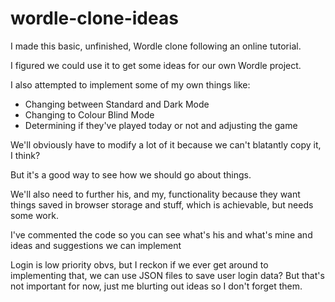 # wordle-clone-ideas

I made this basic, unfinished, Wordle clone following an online tutorial.

I figured we could use it to get some ideas for our own Wordle project.

I also attempted to implement some of my own things like:
- Changing between Standard and Dark Mode
- Changing to Colour Blind Mode
- Determining if they've played today or not and adjusting the game

We'll obviously have to modify a lot of it because we can't blatantly copy it, I think?

But it's a good way to see how we should go about things.

We'll also need to further his, and my, functionality because they want things saved in browser storage and stuff, which is achievable, but needs some work.

I've commented the code so you can see what's his and what's mine and ideas and suggestions we can implement

Login is low priority obvs, but I reckon if we ever get around to implementing that, we can use JSON files to save user login data? But that's not important for now, just me blurting out ideas so I don't forget them.

